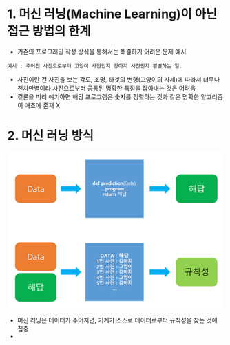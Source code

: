 # 1. 머신 러닝(Machine Learning)이 아닌 접근 방법의 한계
- 기존의 프로그래밍 작성 방식을 통해서는 해결하기 어려운 문제 예시
```
예시 : 주어진 사진으로부터 고양이 사진인지 강아지 사진인지 판별하는 일.  
```
- 사진이란 건 사진을 보는 각도, 조명, 타겟의 변형(고양이의 자세)에 따라서 너무나 천차만별이라 사진으로부터 공통된 명확한 특징을 잡아내는 것은 어려움
- 결론을 미리 얘기하면 해당 프로그램은 숫자를 정렬하는 것과 같은 명확한 알고리즘이 애초에 존재 X
# 2. 머신 러닝 방식
![img.png](img.png)
- 머신 러닝은 데이터가 주어지면, 기계가 스스로 데이터로부터 규칙성을 찾는 것에 집중
- 